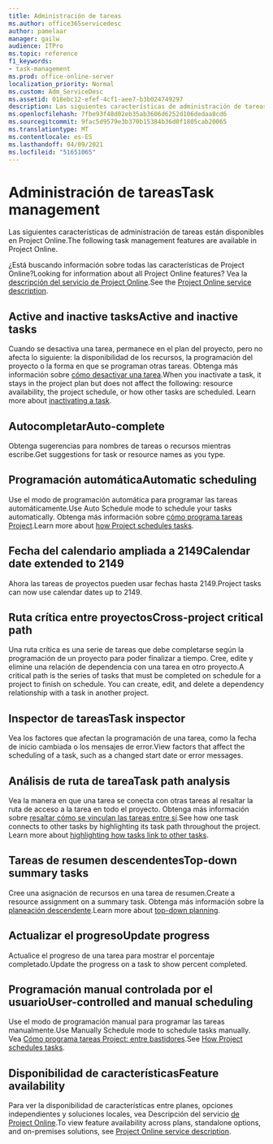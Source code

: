 ```yaml
---
title: Administración de tareas
ms.author: office365servicedesc
author: pamelaar
manager: gailw
audience: ITPro
ms.topic: reference
f1_keywords:
- task-management
ms.prod: office-online-server
localization_priority: Normal
ms.custom: Adm_ServiceDesc
ms.assetid: 018ebc12-efef-4cf1-aee7-b3b024749297
description: Las siguientes características de administración de tareas están disponibles en Project Online.
ms.openlocfilehash: 7fbe93f48d02eb35ab3606d6252d106dedaa8cd6
ms.sourcegitcommit: 9fac5d9579e3b370b15384b36d0f1805cab20065
ms.translationtype: MT
ms.contentlocale: es-ES
ms.lasthandoff: 04/09/2021
ms.locfileid: "51651065"
---
```

# <a name="task-management"></a><span data-ttu-id="917ad-103">Administración de tareas</span><span class="sxs-lookup"><span data-stu-id="917ad-103">Task management</span></span>

<span data-ttu-id="917ad-104">Las siguientes características de administración de tareas están disponibles en Project Online.</span><span class="sxs-lookup"><span data-stu-id="917ad-104">The following task management features are available in Project Online.</span></span>
  
<span data-ttu-id="917ad-105">¿Está buscando información sobre todas las características de Project Online?</span><span class="sxs-lookup"><span data-stu-id="917ad-105">Looking for information about all Project Online features?</span></span> <span data-ttu-id="917ad-106">Vea la [descripción del servicio de Project Online](project-online-service-description.md).</span><span class="sxs-lookup"><span data-stu-id="917ad-106">See the [Project Online service description](project-online-service-description.md).</span></span>
  
## <a name="active-and-inactive-tasks"></a><span data-ttu-id="917ad-107">Active and inactive tasks</span><span class="sxs-lookup"><span data-stu-id="917ad-107">Active and inactive tasks</span></span>

<span data-ttu-id="917ad-p102">Cuando se desactiva una tarea, permanece en el plan del proyecto, pero no afecta lo siguiente: la disponibilidad de los recursos, la programación del proyecto o la forma en que se programan otras tareas. Obtenga más información sobre [cómo desactivar una tarea](https://go.microsoft.com/fwlink/p/?LinkId=271335).</span><span class="sxs-lookup"><span data-stu-id="917ad-p102">When you inactivate a task, it stays in the project plan but does not affect the following: resource availability, the project schedule, or how other tasks are scheduled. Learn more about [inactivating a task](https://go.microsoft.com/fwlink/p/?LinkId=271335).</span></span>
  
## <a name="auto-complete"></a><span data-ttu-id="917ad-110">Autocompletar</span><span class="sxs-lookup"><span data-stu-id="917ad-110">Auto-complete</span></span>

<span data-ttu-id="917ad-111">Obtenga sugerencias para nombres de tareas o recursos mientras escribe.</span><span class="sxs-lookup"><span data-stu-id="917ad-111">Get suggestions for task or resource names as you type.</span></span> 
  
## <a name="automatic-scheduling"></a><span data-ttu-id="917ad-112">Programación automática</span><span class="sxs-lookup"><span data-stu-id="917ad-112">Automatic scheduling</span></span>

<span data-ttu-id="917ad-113">Use el modo de programación automática para programar las tareas automáticamente.</span><span class="sxs-lookup"><span data-stu-id="917ad-113">Use Auto Schedule mode to schedule your tasks automatically.</span></span> <span data-ttu-id="917ad-114">Obtenga más información sobre [cómo programa tareas Project](https://go.microsoft.com/fwlink/p/?LinkId=271331).</span><span class="sxs-lookup"><span data-stu-id="917ad-114">Learn more about [how Project schedules tasks](https://go.microsoft.com/fwlink/p/?LinkId=271331).</span></span> 
  
## <a name="calendar-date-extended-to-2149"></a><span data-ttu-id="917ad-115">Fecha del calendario ampliada a 2149</span><span class="sxs-lookup"><span data-stu-id="917ad-115">Calendar date extended to 2149</span></span>

<span data-ttu-id="917ad-116">Ahora las tareas de proyectos pueden usar fechas hasta 2149.</span><span class="sxs-lookup"><span data-stu-id="917ad-116">Project tasks can now use calendar dates up to 2149.</span></span> 
  
## <a name="cross-project-critical-path"></a><span data-ttu-id="917ad-117">Ruta crítica entre proyectos</span><span class="sxs-lookup"><span data-stu-id="917ad-117">Cross-project critical path</span></span>

<span data-ttu-id="917ad-p104">Una ruta crítica es una serie de tareas que debe completarse según la programación de un proyecto para poder finalizar a tiempo. Cree, edite y elimine una relación de dependencia con una tarea en otro proyecto.</span><span class="sxs-lookup"><span data-stu-id="917ad-p104">A critical path is the series of tasks that must be completed on schedule for a project to finish on schedule. You can create, edit, and delete a dependency relationship with a task in another project.</span></span> 
  
## <a name="task-inspector"></a><span data-ttu-id="917ad-120">Inspector de tareas</span><span class="sxs-lookup"><span data-stu-id="917ad-120">Task inspector</span></span>

<span data-ttu-id="917ad-121">Vea los factores que afectan la programación de una tarea, como la fecha de inicio cambiada o los mensajes de error.</span><span class="sxs-lookup"><span data-stu-id="917ad-121">View factors that affect the scheduling of a task, such as a changed start date or error messages.</span></span>
  
## <a name="task-path-analysis"></a><span data-ttu-id="917ad-122">Análisis de ruta de tarea</span><span class="sxs-lookup"><span data-stu-id="917ad-122">Task path analysis</span></span>

<span data-ttu-id="917ad-p105">Vea la manera en que una tarea se conecta con otras tareas al resaltar la ruta de acceso a la tarea en todo el proyecto. Obtenga más información sobre [resaltar cómo se vinculan las tareas entre sí](https://go.microsoft.com/fwlink/p/?LinkId=271345).</span><span class="sxs-lookup"><span data-stu-id="917ad-p105">See how one task connects to other tasks by highlighting its task path throughout the project. Learn more about [highlighting how tasks link to other tasks](https://go.microsoft.com/fwlink/p/?LinkId=271345).</span></span>
  
## <a name="top-down-summary-tasks"></a><span data-ttu-id="917ad-125">Tareas de resumen descendentes</span><span class="sxs-lookup"><span data-stu-id="917ad-125">Top-down summary tasks</span></span>

<span data-ttu-id="917ad-126">Cree una asignación de recursos en una tarea de resumen.</span><span class="sxs-lookup"><span data-stu-id="917ad-126">Create a resource assignment on a summary task.</span></span> <span data-ttu-id="917ad-127">Obtenga más información sobre la [planeación descendente](https://go.microsoft.com/fwlink/p/?LinkId=271333).</span><span class="sxs-lookup"><span data-stu-id="917ad-127">Learn more about [top-down planning](https://go.microsoft.com/fwlink/p/?LinkId=271333).</span></span>
  
## <a name="update-progress"></a><span data-ttu-id="917ad-128">Actualizar el progreso</span><span class="sxs-lookup"><span data-stu-id="917ad-128">Update progress</span></span>

<span data-ttu-id="917ad-129">Actualice el progreso de una tarea para mostrar el porcentaje completado.</span><span class="sxs-lookup"><span data-stu-id="917ad-129">Update the progress on a task to show percent completed.</span></span>
  
## <a name="user-controlled-and-manual-scheduling"></a><span data-ttu-id="917ad-130">Programación manual controlada por el usuario</span><span class="sxs-lookup"><span data-stu-id="917ad-130">User-controlled and manual scheduling</span></span>

<span data-ttu-id="917ad-131">Use el modo de programación manual para programar las tareas manualmente.</span><span class="sxs-lookup"><span data-stu-id="917ad-131">Use Manually Schedule mode to schedule tasks manually.</span></span> <span data-ttu-id="917ad-132">Vea [Cómo programa tareas Project: entre bastidores](https://go.microsoft.com/fwlink/p/?LinkId=271331).</span><span class="sxs-lookup"><span data-stu-id="917ad-132">See [How Project schedules tasks](https://go.microsoft.com/fwlink/p/?LinkId=271331).</span></span>
  
## <a name="feature-availability"></a><span data-ttu-id="917ad-133">Disponibilidad de características</span><span class="sxs-lookup"><span data-stu-id="917ad-133">Feature availability</span></span>

<span data-ttu-id="917ad-134">Para ver la disponibilidad de características entre planes, opciones independientes y soluciones locales, vea Descripción del servicio [de Project Online](project-online-service-description.md).</span><span class="sxs-lookup"><span data-stu-id="917ad-134">To view feature availability across plans, standalone options, and on-premises solutions, see [Project Online service description](project-online-service-description.md).</span></span>
  